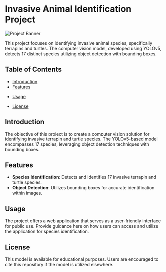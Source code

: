 # Invasive Animal Identification Project

![Project Banner](https://github.com/GorPiliposyan/invasive-animals/blob/main/banner_img.png)

This project focuses on identifying invasive animal species, specifically terrapins and turtles. The computer vision model, developed using YOLOv5, detects 17 distinct species utilizing object detection with bounding boxes.

## Table of Contents

- [Introduction](#introduction)
- [Features](#features)
<!-- - [Installation](#installation)-->
- [Usage](#usage)
<!-- - [Contributing](#contributing)-->
- [License](#license)

## Introduction

The objective of this project is to create a computer vision solution for identifying invasive terrapin and turtle species. The YOLOv5-based model encompasses 17 species, leveraging object detection techniques with bounding boxes.

## Features

- **Species Identification**: Detects and identifies 17 invasive terrapin and turtle species.
- **Object Detection**: Utilizes bounding boxes for accurate identification within images.

<!--
## Installation

Provide instructions here on how to install and set up the project for use.
-->

## Usage

The project offers a web application that serves as a user-friendly interface for public use. Provide guidance here on how users can access and utilize the application for species identification.

<!--
## Contributing

Welcome contributions! Guidelines for reporting bugs, suggesting enhancements, or submitting pull requests can be found [here](link_to_contributing_guidelines).
-->

## License

This model is available for educational purposes. Users are encouraged to cite this repository if the model is utilized elsewhere.

